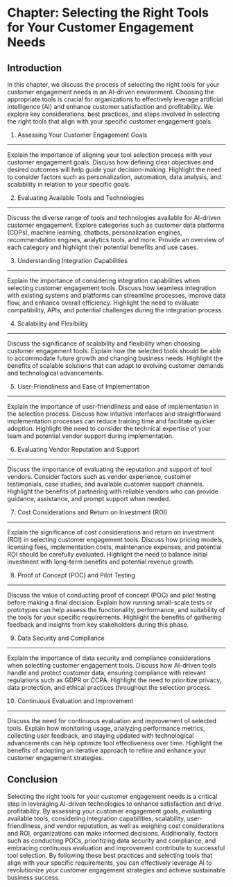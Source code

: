 Chapter: Selecting the Right Tools for Your Customer Engagement Needs
=====================================================================

Introduction
------------

In this chapter, we discuss the process of selecting the right tools for your customer engagement needs in an AI-driven environment. Choosing the appropriate tools is crucial for organizations to effectively leverage artificial intelligence (AI) and enhance customer satisfaction and profitability. We explore key considerations, best practices, and steps involved in selecting the right tools that align with your specific customer engagement goals.

1. Assessing Your Customer Engagement Goals
-------------------------------------------

Explain the importance of aligning your tool selection process with your customer engagement goals. Discuss how defining clear objectives and desired outcomes will help guide your decision-making. Highlight the need to consider factors such as personalization, automation, data analysis, and scalability in relation to your specific goals.

2. Evaluating Available Tools and Technologies
----------------------------------------------

Discuss the diverse range of tools and technologies available for AI-driven customer engagement. Explore categories such as customer data platforms (CDPs), machine learning, chatbots, personalization engines, recommendation engines, analytics tools, and more. Provide an overview of each category and highlight their potential benefits and use cases.

3. Understanding Integration Capabilities
-----------------------------------------

Explain the importance of considering integration capabilities when selecting customer engagement tools. Discuss how seamless integration with existing systems and platforms can streamline processes, improve data flow, and enhance overall efficiency. Highlight the need to evaluate compatibility, APIs, and potential challenges during the integration process.

4. Scalability and Flexibility
------------------------------

Discuss the significance of scalability and flexibility when choosing customer engagement tools. Explain how the selected tools should be able to accommodate future growth and changing business needs. Highlight the benefits of scalable solutions that can adapt to evolving customer demands and technological advancements.

5. User-Friendliness and Ease of Implementation
-----------------------------------------------

Explain the importance of user-friendliness and ease of implementation in the selection process. Discuss how intuitive interfaces and straightforward implementation processes can reduce training time and facilitate quicker adoption. Highlight the need to consider the technical expertise of your team and potential vendor support during implementation.

6. Evaluating Vendor Reputation and Support
-------------------------------------------

Discuss the importance of evaluating the reputation and support of tool vendors. Consider factors such as vendor experience, customer testimonials, case studies, and available customer support channels. Highlight the benefits of partnering with reliable vendors who can provide guidance, assistance, and prompt support when needed.

7. Cost Considerations and Return on Investment (ROI)
-----------------------------------------------------

Explain the significance of cost considerations and return on investment (ROI) in selecting customer engagement tools. Discuss how pricing models, licensing fees, implementation costs, maintenance expenses, and potential ROI should be carefully evaluated. Highlight the need to balance initial investment with long-term benefits and potential revenue growth.

8. Proof of Concept (POC) and Pilot Testing
-------------------------------------------

Discuss the value of conducting proof of concept (POC) and pilot testing before making a final decision. Explain how running small-scale tests or prototypes can help assess the functionality, performance, and suitability of the tools for your specific requirements. Highlight the benefits of gathering feedback and insights from key stakeholders during this phase.

9. Data Security and Compliance
-------------------------------

Explain the importance of data security and compliance considerations when selecting customer engagement tools. Discuss how AI-driven tools handle and protect customer data, ensuring compliance with relevant regulations such as GDPR or CCPA. Highlight the need to prioritize privacy, data protection, and ethical practices throughout the selection process.

10. Continuous Evaluation and Improvement
-----------------------------------------

Discuss the need for continuous evaluation and improvement of selected tools. Explain how monitoring usage, analyzing performance metrics, collecting user feedback, and staying updated with technological advancements can help optimize tool effectiveness over time. Highlight the benefits of adopting an iterative approach to refine and enhance your customer engagement strategies.

Conclusion
----------

Selecting the right tools for your customer engagement needs is a critical step in leveraging AI-driven technologies to enhance satisfaction and drive profitability. By assessing your customer engagement goals, evaluating available tools, considering integration capabilities, scalability, user-friendliness, and vendor reputation, as well as weighing cost considerations and ROI, organizations can make informed decisions. Additionally, factors such as conducting POCs, prioritizing data security and compliance, and embracing continuous evaluation and improvement contribute to successful tool selection. By following these best practices and selecting tools that align with your specific requirements, you can effectively leverage AI to revolutionize your customer engagement strategies and achieve sustainable business success.
